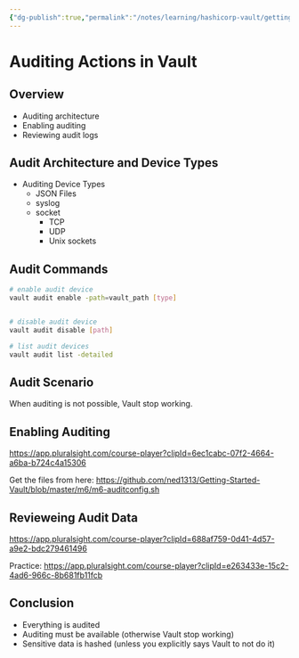 ```yaml
---
{"dg-publish":true,"permalink":"/notes/learning/hashicorp-vault/getting-started-with-hashicorp-vault-pluralsight/06-auditing-actions-in-vault/","dgHomeLink":true,"dgPassFrontmatter":false}
---
```


# Auditing Actions in Vault

## Overview

- Auditing architecture
- Enabling auditing
- Reviewing audit logs


## Audit Architecture and Device Types

- Auditing Device Types
    - JSON Files
    - syslog
    - socket
        - TCP
        - UDP
        - Unix sockets


## Audit Commands

```bash
# enable audit device
vault audit enable -path=vault_path [type]


# disable audit device
vault audit disable [path]

# list audit devices
vault audit list -detailed
```


## Audit Scenario

When auditing is not possible, Vault stop working.


## Enabling Auditing

<https://app.pluralsight.com/course-player?clipId=6ec1cabc-07f2-4664-a6ba-b724c4a15306>

Get the files from here: <https://github.com/ned1313/Getting-Started-Vault/blob/master/m6/m6-auditconfig.sh>

## Revieweing Audit Data

<https://app.pluralsight.com/course-player?clipId=688af759-0d41-4d57-a9e2-bdc279461496>

Practice: <https://app.pluralsight.com/course-player?clipId=e263433e-15c2-4ad6-966c-8b681fb11fcb>

## Conclusion

- Everything is audited
- Auditing must be available (otherwise Vault stop working)
- Sensitive data is hashed (unless you explicitly says Vault to not do it)


